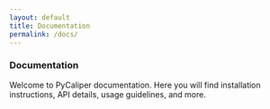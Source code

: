 ```yaml
---
layout: default
title: Documentation
permalink: /docs/
---
```


### Documentation

Welcome to PyCaliper documentation. Here you will find installation instructions, API details, usage guidelines, and more.